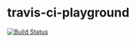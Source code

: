 travis-ci-playground
====================

[![Build Status](https://travis-ci.org/schleichardt/travis-ci-playground.svg?branch=master)](https://travis-ci.org/schleichardt/travis-ci-playground)

